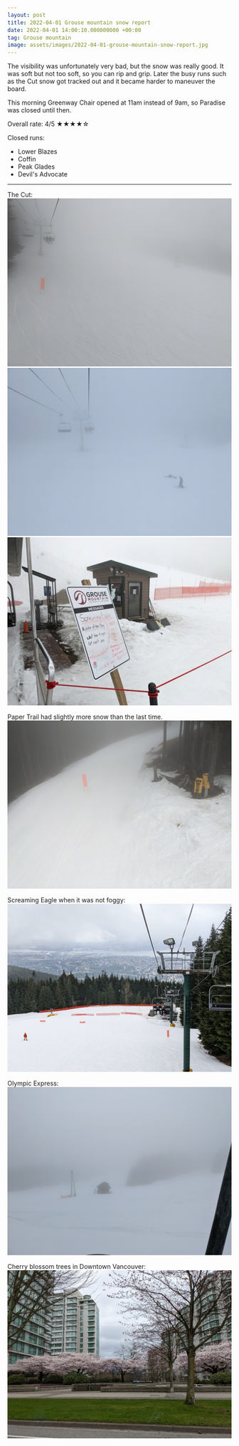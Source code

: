 ```yaml
---
layout: post
title: 2022-04-01 Grouse mountain snow report
date: 2022-04-01 14:00:10.000000000 +00:00
tag: Grouse mountain
image: assets/images/2022-04-01-grouse-mountain-snow-report.jpg
---
```


The visibility was unfortunately very bad, but the snow was really good. It was soft but not too soft, so you can rip and grip. Later the busy runs such as the Cut snow got tracked out and it became harder to maneuver the board.

This morning Greenway Chair opened at 11am instead of 9am, so Paradise was closed until then.

Overall rate: 4/5 ★★★★☆

Closed runs:

* Lower Blazes
* Coffin
* Peak Glades
* Devil's Advocate

---

The Cut:
![](/assets/images/2022-04-01-the-cut.jpg)
![](/assets/images/2022-04-01-the-cut-2.jpg)
![](/assets/images/2022-04-01-screaming-eagle.jpg)

Paper Trail had slightly more snow than the last time.
![](/assets/images/2022-04-01-paper-trail.jpg)

Screaming Eagle when it was not foggy:
![](/assets/images/2022-04-01-screaming-eagle-2.jpg)

Olympic Express:
![](/assets/images/2022-04-01-olympic-express.jpg)

Cherry blossom trees in Downtown Vancouver:
![](/assets/images/2022-04-01-sakura.jpg)
